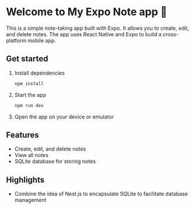 # Welcome to My Expo Note app 👋

This is a simple note-taking app built with Expo. It allows you to create, edit, and delete notes. The app uses React Native and Expo to build a cross-platform mobile app.

## Get started

1. Install dependencies

   ```bash
   npm install
   ```

2. Start the app

   ```bash
   npm run dev
   ```

3. Open the app on your device or emulator

## Features

- Create, edit, and delete notes
- View all notes
- SQLite database for storing notes

## Highlights

- Combine the idea of ​​Nest.js to encapsulate SQLite to facilitate database management
